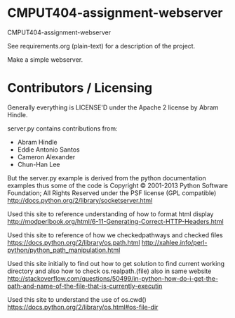 CMPUT404-assignment-webserver
=============================

CMPUT404-assignment-webserver

See requirements.org (plain-text) for a description of the project.

Make a simple webserver.

Contributors / Licensing
========================

Generally everything is LICENSE'D under the Apache 2 license by Abram Hindle.

server.py contains contributions from:

* Abram Hindle
* Eddie Antonio Santos
* Cameron Alexander
* Chun-Han Lee

But the server.py example is derived from the python documentation
examples thus some of the code is Copyright © 2001-2013 Python
Software Foundation; All Rights Reserved under the PSF license (GPL
compatible) http://docs.python.org/2/library/socketserver.html

Used this site to reference understanding of how to format html display
http://modperlbook.org/html/6-11-Generating-Correct-HTTP-Headers.html

Used this site to reference of how we checkedpathways and checked files
https://docs.python.org/2/library/os.path.html
http://xahlee.info/perl-python/python_path_manipulation.html

Used this site initially to find out how to get solution to find current working directory and also 
how to check os.realpath.(file) also in same website
http://stackoverflow.com/questions/50499/in-python-how-do-i-get-the-path-and-name-of-the-file-that-is-currently-executin

Used this site to understand the use of os.cwd()
https://docs.python.org/2/library/os.html#os-file-dir